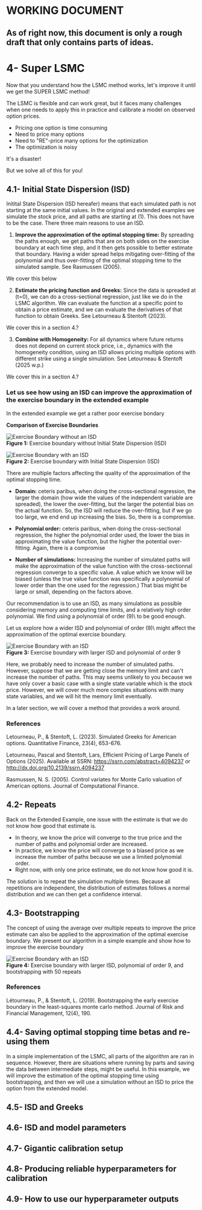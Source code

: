 # WORKING DOCUMENT
## As of right now, this document is only a rough draft that only contains parts of ideas.


# 4- Super LSMC
Now that you understand how the LSMC method works, let's improve it until we get the SUPER LSMC method!

The LSMC is flexible and can work great, but it faces many challenges when one needs to apply this in practice and calibrate a model on observed option prices.
- Pricing one option is time consuming
- Need to price many options
- Need to "RE"-price many options for the optimization
- The optimization is noisy

It's a disaster!

But we solve all of this for you!

## 4.1- Initial State Dispersion (ISD)
Initital State Dispersion (ISD hereafer) means that each simulated path is not starting at the same initial values.
In the original and extended examples we simulate the stock price, and all paths are starting at \(1)\.
This does not have to be the case.
There three main reasons to use an ISD.

1. **Improve the approximation of the optimal stopping time:** By spreading the paths enough, we get paths that are on both sides on the exercise boundary at each time step, and it then gets possible to better estimate that boundary.
Having a wider spread helps mitigating over-fitting of the polynomial and thus over-fitting of the optimal stopping time to the simulated sample.
See Rasmussen (2005).

We cover this below

2. **Estimate the pricing function and Greeks:** Since the data is spreaded at \(t=0)\, we can do a cross-sectional regression, just like we do in the LSMC algorithm. We can evaluate the function at a specific point to obtain a price estimate, and we can evaluate the derivatives of that function to obtain Greeks.
See Letourneau & Stentoft (2023).

We cover this in a section 4.?

3. **Combine with Homogeneity:** For all dynamics where future returns does not depend on current stock price, i.e., dynamics with the homogeneity condition, using an ISD allows pricing multiple options with different strike using a single simulation.
See Letourneau & Stentoft (2025 w.p.)

We cover this in a section 4.?

### Let us see how using an ISD can improve the approximation of the exercise boundary in the extended example


In the extended example we get a rather poor exercise bondary

**Comparison of Exercise Boundaries**

![Exercise Boundary without an ISD](3.2.1_exercise_boundary.png)  
**Figure 1:** Exercise boundary without Initial State Dispersion (ISD)

![Exercise Boundary with an ISD](4.1.1_exercise_boundary.png)  
**Figure 2:** Exercise boundary with Initial State Dispersion (ISD)


There are multiple factors affecting the quality of the approximation of the optimal stopping time.
- **Domain:** ceteris paribus, when doing the cross-sectional regression, the larger the domain (how wide the values of the independent variable are spreaded), the lower the over-fitting, but the larger the potential bias on the actual function. So, the ISD will reduce the over-fitting, but if we go too large, we end end up increasing the bias. So, there is a compromise.

- **Polynomial order:** ceteris paribus, when doing the cross-sectional regression, the higher the polynomial order used, the lower the bias in approximating the value function, but the higher the potential over-fitting. Again, there is a compromise

- **Number of simulations:** Increasing the number of simulated paths will make the approximation of the value function with the cross-sectionnal regression converge to a specific value. A value which we know will be biased (unless the true value function was specifically a polynomial of lower order than the one used for the regression.) That bias might be large or small, depending on the factors above.

Our recommendation is to use an ISD, as many simulations as possible considering memory and computing time limits, and a relatively high order polynomial. We find using a polynomial of order \(9)\ to be good enough.

Let us explore how a wider ISD and polynomial of order \(9)\ might affect the approximation of the optimal exercise boundary.

![Exercise Boundary with an ISD](4.1.2_exercise_boundary.png)  
**Figure 3:** Exercise boundary with larger ISD and polynomial of order 9

Here, we probably need to increase the number of simulated paths. 
However, suppose that we are getting close the memory limit and can't increase the number of paths.
This may seems unlikely to you because we have only cover a basic case with a single state variable which is the stock price. However, we will cover much more complex situations with many state variables, and we will hit the memory limit eventually.

In a later section, we will cover a method that provides a work around.


### References

Letourneau, P., & Stentoft, L. (2023). Simulated Greeks for American options. Quantitative Finance, 23(4), 653-676.

Letourneau, Pascal and Stentoft, Lars, Efficient Pricing of Large Panels of Options (2025). Available at SSRN: https://ssrn.com/abstract=4094237 or http://dx.doi.org/10.2139/ssrn.4094237 

Rasmussen, N. S. (2005). Control variates for Monte Carlo valuation of American options. Journal of Computational Finance.




## 4.2- Repeats
Back on the Extended Example, one issue with the estimate is that we do not know how good that estimate is.

- In theory, we know the price will converge to the true price and the number of paths and polynomial order are increased.
- In practice, we know the price will converge to a biased price as we increase the number of paths because we use a limited polynomial order.
- Right now, with only one price estimate, we do not know how good it is.

The solution is to repeat the simulation multiple times. Because all repetitions are independent, the distribution of estimates follows a normal distribution and we can then get a confidence interval.




## 4.3- Bootstrapping
The concept of using the average over multiple repeats to improve the price estimate can also be applied to the approximation of the optimal exercise boundary.
We present our algorithm in a simple example and show how to improve the exercise boundary

![Exercise Boundary with an ISD](4.3.1_exercise_boundary.png)  
**Figure 4:** Exercise boundary with larger ISD, polynomial of order 9, and bootstrapping with 50 repeats


### References
Létourneau, P., & Stentoft, L. (2019). Bootstrapping the early exercise boundary in the least-squares monte carlo method. Journal of Risk and Financial Management, 12(4), 190.


## 4.4- Saving optimal stopping time betas and re-using them
In a simple implementation of the LSMC, all parts of the algorithm are ran in sequence.
However, there are situations where running by parts and saving the data between intermediate steps, might be useful.
In this example, we will improve the estimation of the optimal stopping time using bootstrapping, and then we will use a simulation without an ISD to price the option from the extended model.



## 4.5- ISD and Greeks


## 4.6- ISD and model parameters


## 4.7- Gigantic calibration setup


## 4.8- Producing reliable hyperparameters for calibration


## 4.9- How to use our hyperparameter outputs

